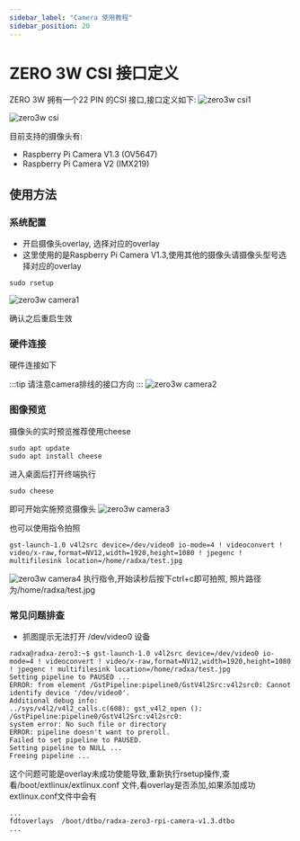 ```yaml
---
sidebar_label: "Camera 使用教程"
sidebar_position: 20
---
```


# ZERO 3W CSI 接口定义

ZERO 3W 拥有一个22 PIN 的CSI 接口,接口定义如下:
![zero3w csi1 ](/img/zero/zero3w/zero3w-csi1.webp)

![zero3w csi ](/img/zero/zero3w/zero3w-csi.webp)

目前支持的摄像头有:

- Raspberry Pi Camera V1.3 (OV5647)
- Raspberry Pi Camera V2 (IMX219)

## 使用方法

### 系统配置

- 开启摄像头overlay, 选择对应的overlay
- 这里使用的是Raspberry Pi Camera V1.3,使用其他的摄像头请摄像头型号选择对应的overlay

```
sudo rsetup
```

![zero3w camera1 ](/img/zero/zero3w/zero3w-camera1.webp)

确认之后重启生效

### 硬件连接

硬件连接如下

:::tip
请注意camera排线的接口方向
:::
![zero3w camera2 ](/img/zero/zero3w/zero3w-camera2.webp)

### 图像预览

摄像头的实时预览推荐使用cheese

```
sudo apt update
sudo apt install cheese
```

进入桌面后打开终端执行

```
sudo cheese
```

即可开始实施预览摄像头
![zero3w camera3 ](/img/zero/zero3w/zero3w-camera3.webp)

也可以使用指令拍照

```
gst-launch-1.0 v4l2src device=/dev/video0 io-mode=4 ! videoconvert ! video/x-raw,format=NV12,width=1920,height=1080 ! jpegenc ! multifilesink location=/home/radxa/test.jpg
```

![zero3w camera4 ](/img/zero/zero3w/zero3w-camera4.webp)
执行指令,开始读秒后按下ctrl+c即可拍照, 照片路径为/home/radxa/test.jpg

### 常见问题排查

- 抓图提示无法打开 /dev/video0 设备

```
radxa@radxa-zero3:~$ gst-launch-1.0 v4l2src device=/dev/video0 io-mode=4 ! videoconvert ! video/x-raw,format=NV12,width=1920,height=1080 ! jpegenc ! multifilesink location=/home/radxa/test.jpg
Setting pipeline to PAUSED ...
ERROR: from element /GstPipeline:pipeline0/GstV4l2Src:v4l2src0: Cannot identify device '/dev/video0'.
Additional debug info:
../sys/v4l2/v4l2_calls.c(608): gst_v4l2_open (): /GstPipeline:pipeline0/GstV4l2Src:v4l2src0:
system error: No such file or directory
ERROR: pipeline doesn't want to preroll.
Failed to set pipeline to PAUSED.
Setting pipeline to NULL ...
Freeing pipeline ...
```

这个问题可能是overlay未成功使能导致,重新执行rsetup操作,查看/boot/extlinux/extlinux.conf
文件,看overlay是否添加,如果添加成功extlinux.conf文件中会有

```
...
fdtoverlays  /boot/dtbo/radxa-zero3-rpi-camera-v1.3.dtbo
...
```
